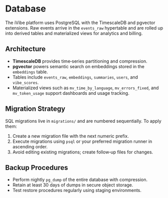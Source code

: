 # Database

The iVibe platform uses PostgreSQL with the TimescaleDB and pgvector extensions. Raw events arrive in the `events_raw` hypertable and are rolled up into derived tables and materialized views for analytics and billing.

## Architecture
- **TimescaleDB** provides time‑series partitioning and compression.
- **pgvector** powers semantic search on embeddings stored in the `embeddings` table.
- Tables include `events_raw`, `embeddings`, `summaries`, `users`, and `vibe_scores`.
- Materialized views such as `mv_time_by_language`, `mv_errors_fixed`, and `mv_token_usage` support dashboards and usage tracking.

## Migration Strategy
SQL migrations live in `migrations/` and are numbered sequentially. To apply them:

1. Create a new migration file with the next numeric prefix.
2. Execute migrations using `psql` or your preferred migration runner in ascending order.
3. Avoid editing existing migrations; create follow‑up files for changes.

## Backup Procedures
- Perform nightly `pg_dump` of the entire database with compression.
- Retain at least 30 days of dumps in secure object storage.
- Test restore procedures regularly using staging environments.

